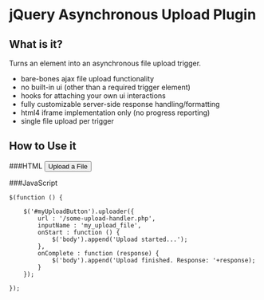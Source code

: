 jQuery Asynchronous Upload Plugin
=================================

What is it?
----------
Turns an element into an asynchronous file upload trigger.

* bare-bones ajax file upload functionality
* no built-in ui (other than a required trigger element)
* hooks for attaching your own ui interactions
* fully customizable server-side response handling/formatting
* html4 iframe implementation only (no progress reporting)
* single file upload per trigger


How to Use it
-------------

###HTML
    <input type="button" id="myUploadButton" value="Upload a File">

###JavaScript

    $(function () {
     
        $('#myUploadButton').uploader({
            url : '/some-upload-handler.php',
            inputName : 'my_upload_file', 
            onStart : function () {
                $('body').append('Upload started...');
            },
            onComplete : function (response) {
                $('body').append('Upload finished. Response: '+response);
            }
        });
     
    });



